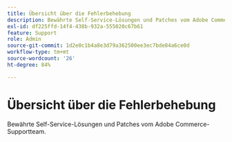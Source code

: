```yaml
---
title: Übersicht über die Fehlerbehebung
description: Bewährte Self-Service-Lösungen und Patches vom Adobe Commerce-Supportteam.
exl-id: df225ffd-14f4-438b-932a-555020c67b61
feature: Support
role: Admin
source-git-commit: 1d2e0c1b4a8e3d79a362500ee3ec7bde84a6ce0d
workflow-type: tm+mt
source-wordcount: '26'
ht-degree: 84%

---
```


# Übersicht über die Fehlerbehebung

Bewährte Self-Service-Lösungen und Patches vom Adobe Commerce-Supportteam.
